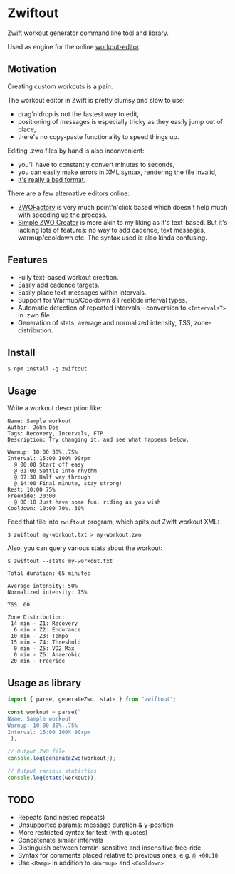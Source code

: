 # Zwiftout

[Zwift][] workout generator command line tool and library.

Used as engine for the online [workout-editor][].

## Motivation

Creating custom workouts is a pain.

The workout editor in Zwift is pretty clumsy and slow to use:

- drag'n'drop is not the fastest way to edit,
- positioning of messages is especially tricky as they easily jump out of place,
- there's no copy-paste functionality to speed things up.

Editing .zwo files by hand is also inconvenient:

- you'll have to constantly convert minutes to seconds,
- you can easily make errors in XML syntax, rendering the file invalid,
- [it's really a bad format.][zwo-sucks]

There are a few alternative editors online:

- [ZWOFactory][] is very much point'n'click based which doesn't help much with speeding up the process.
- [Simple ZWO Creator][] is more akin to my liking as it's text-based.
  But it's lacking lots of features: no way to add cadence, text messages, warmup/cooldown etc.
  The syntax used is also kinda confusing.

## Features

- Fully text-based workout creation.
- Easily add cadence targets.
- Easily place text-messages within intervals.
- Support for Warmup/Cooldown & FreeRide interval types.
- Automatic detection of repeated intervals - conversion to `<IntervalsT>` in .zwo file.
- Generation of stats: average and normalized intensity, TSS, zone-distribution.

## Install

```
$ npm install -g zwiftout
```

## Usage

Write a workout description like:

```
Name: Sample workout
Author: John Doe
Tags: Recovery, Intervals, FTP
Description: Try changing it, and see what happens below.

Warmup: 10:00 30%..75%
Interval: 15:00 100% 90rpm
  @ 00:00 Start off easy
  @ 01:00 Settle into rhythm
  @ 07:30 Half way through
  @ 14:00 Final minute, stay strong!
Rest: 10:00 75%
FreeRide: 20:00
  @ 00:10 Just have some fun, riding as you wish
Cooldown: 10:00 70%..30%
```

Feed that file into `zwiftout` program, which spits out Zwift workout XML:

```
$ zwiftout my-workout.txt > my-workout.zwo
```

Also, you can query various stats about the workout:

```
$ zwiftout --stats my-workout.txt

Total duration: 65 minutes

Average intensity: 50%
Normalized intensity: 75%

TSS: 60

Zone Distribution:
 14 min - Z1: Recovery
  6 min - Z2: Endurance
 10 min - Z3: Tempo
 15 min - Z4: Threshold
  0 min - Z5: VO2 Max
  0 min - Z6: Anaerobic
 20 min - Freeride
```

## Usage as library

```js
import { parse, generateZwo, stats } from "zwiftout";

const workout = parse(`
Name: Sample workout
Warmup: 10:00 30%..75%
Interval: 15:00 100% 90rpm
`);

// Output ZWO file
console.log(generateZwo(workout));

// Output various statistics
console.log(stats(workout));
```

## TODO

- Repeats (and nested repeats)
- Unsupported params: message duration & y-position
- More restricted syntax for text (with quotes)
- Concatenate similar intervals
- Distinguish between terrain-sensitive and insensitive free-ride.
- Syntax for comments placed relative to previous ones, e.g. `@ +00:10`
- Use `<Ramp>` in addition to `<Warmup>` and `<Cooldown>`

[zwift]: https://zwift.com/
[zwofactory]: https://zwofactory.com/
[simple zwo creator]: https://zwifthacks.com/app/simple-zwo-creator/
[workout-editor]: https://nene.github.io/workout-editor/
[zwo-sucks]: http://nene.github.io/2021/01/14/zwo-sucks
